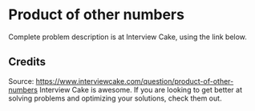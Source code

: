 # Product of other numbers
Complete problem description is at Interview Cake, using the link below.

## Credits
Source: https://www.interviewcake.com/question/product-of-other-numbers
Interview Cake is awesome. If you are looking to get better at solving problems and optimizing your solutions, check them out.
